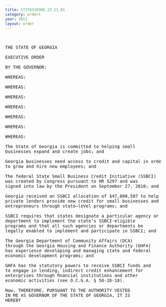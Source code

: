 ```yaml
---
title: 17278310306_23_11_01
category: orders
year: 2011
layout: order
---
```


<pre> 

THE STATE OF GEORGIA

EXECUTIVE ORDER

BY THE GOVERNOR:

WHEREAS:

WHEREAS:

WHEREAS:

WHEREAS:

WHEREAS:

WHEREAS:

WHEREAS:

The State of Georgia is committed to helping small
businesses expand and create jobs; and

Georgia businesses need access to credit and capital in order
to grow and hire new employees; and

The federal State Small Business Credit Initiative (SSBCI)
was created by Congress pursuant to HR 5297 and was
signed into law by the President on September 27, 2010; and

Georgia received an SSBCI allocation of $47,808,507 to help
private lenders provide new credit for small businesses and
entrepreneurs through state—leVel programs; and

SSBCI requires that states designate a particular agency or
department to implement the state’s SSBCI-eligible
programs and that all such agencies or departments be
legally enabled to implement and participate in SSBCI; and

The Georgia Department of Community Affairs (DCA)
through the Georgia Housing and Finance Authority (GHFA)
has experience developing and managing state and federal
economic development programs; and

GHFA has the statutory powers to receive SSBCI funds and
to engage in lending, indirect credit enhancement for
enterprises through ﬁnancial institutions and other
economic activities (see O.C.G.A. § 50-26-18).

Now, THEREFORE, PURSUANT TO THE AUTHORITY VESTED
IN ME AS GOVERNOR OF THE STATE OF GEORGIA, IT IS
HEREBY

</pre>
